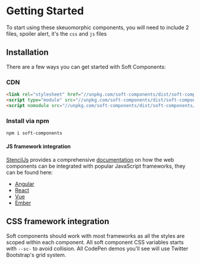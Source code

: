 # Getting Started

To start using these skeuomorphic components, you will need to include 2 files, spoiler alert, it's the `css` and `js` files

## Installation

There are a few ways you can get started with Soft Components:

### CDN
```html
<link rel="stylesheet" href="//unpkg.com/soft-components/dist/soft-components/soft-components.css" />
<script type="module" src="//unpkg.com/soft-components/dist/soft-components/soft-components.esm.js"></script>
<script nomodule src="//unpkg.com/soft-components/dist/soft-components/soft-components.js"></script>
```
### Install via npm
```bash
npm i soft-components
```

#### JS framework integration

[StencilJs](https://stenciljs.com/) provides a comprehensive [documentation](https://stenciljs.com/docs/overview) on how the web components can be integrated with popular JavaScript frameworks, they can be found here:
- [Angular](https://stenciljs.com/docs/angular)
- [React](https://stenciljs.com/docs/react)
- [Vue](https://stenciljs.com/docs/vue)
- [Ember](https://stenciljs.com/docs/ember) 


## CSS framework integration
Soft components should work with most frameworks as all the styles are scoped within each component. 
All soft component CSS variables starts with `--sc-` to avoid collision.
All CodePen demos you'll see will use Twitter Bootstrap's grid system. 
